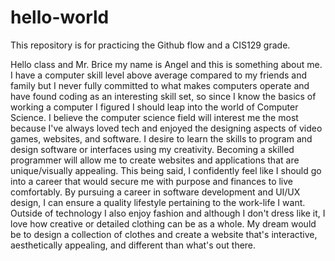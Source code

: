 # hello-world
This repository is for practicing the Github flow and a CIS129 grade.

Hello class and Mr. Brice my name is Angel and this is something about me. I have a computer skill level above average compared to my friends and family but I never fully committed to what makes computers operate and have found coding as an interesting skill set, so since I know the basics of working a computer I figured I should leap into the world of Computer Science. I believe the computer science field will interest me the most because I've always loved tech and enjoyed the designing aspects of video games, websites, and software. I desire to learn the skills to program and design software or interfaces using my creativity. Becoming a skilled programmer will allow me to create websites and applications that are unique/visually appealing. This being said, I confidently feel like I should go into a career that would secure me with purpose and finances to live comfortably. By pursuing a career in software development and UI/UX design, I can ensure a quality lifestyle pertaining to the work-life I want. Outside of technology I also enjoy fashion and although I don't dress like it, I love how creative or detailed clothing can be as a whole. My dream would be to design a collection of clothes and create a website that's interactive, aesthetically appealing, and different than what's out there. 


